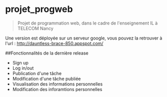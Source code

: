 # projet_progweb
>Projet de programmation web, dans le cadre de l'enseignement IL à TELECOM Nancy

Une version est déployée sur un serveur google, vous pouvez la retrouver à l'url : http://dauntless-brace-850.appspot.com/

##Fonctionnalités de la dernière release

* Sign up
* Log in/out
* Publication d'une tâche
* Modification d'une tâche publiée
* Visualisation des informations personnelles
* Modification des inforamtions personnelles